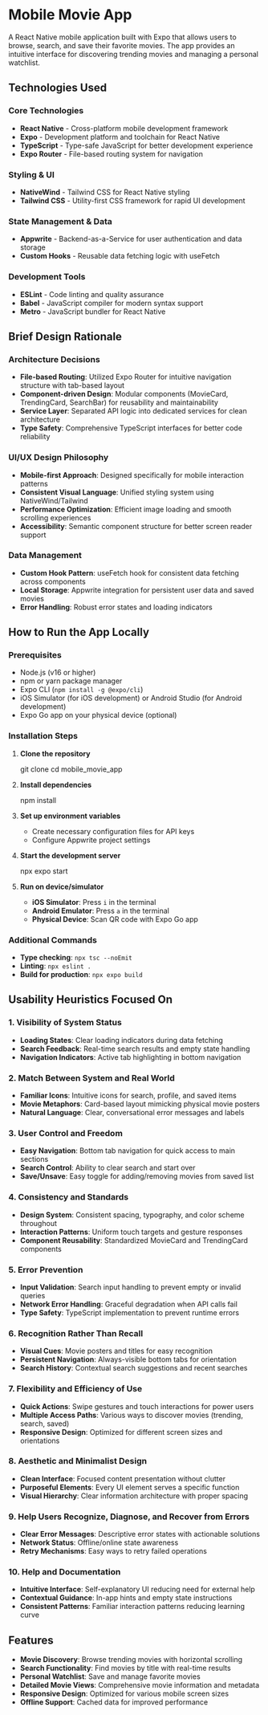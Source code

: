 # Mobile Movie App

A React Native mobile application built with Expo that allows users to browse, search, and save their favorite movies. The app provides an intuitive interface for discovering trending movies and managing a personal watchlist.

## Technologies Used

### Core Technologies
- **React Native** - Cross-platform mobile development framework
- **Expo** - Development platform and toolchain for React Native
- **TypeScript** - Type-safe JavaScript for better development experience
- **Expo Router** - File-based routing system for navigation

### Styling & UI
- **NativeWind** - Tailwind CSS for React Native styling
- **Tailwind CSS** - Utility-first CSS framework for rapid UI development

### State Management & Data
- **Appwrite** - Backend-as-a-Service for user authentication and data storage
- **Custom Hooks** - Reusable data fetching logic with useFetch

### Development Tools
- **ESLint** - Code linting and quality assurance
- **Babel** - JavaScript compiler for modern syntax support
- **Metro** - JavaScript bundler for React Native

## Brief Design Rationale

### Architecture Decisions
- **File-based Routing**: Utilized Expo Router for intuitive navigation structure with tab-based layout
- **Component-driven Design**: Modular components (MovieCard, TrendingCard, SearchBar) for reusability and maintainability
- **Service Layer**: Separated API logic into dedicated services for clean architecture
- **Type Safety**: Comprehensive TypeScript interfaces for better code reliability

### UI/UX Design Philosophy
- **Mobile-first Approach**: Designed specifically for mobile interaction patterns
- **Consistent Visual Language**: Unified styling system using NativeWind/Tailwind
- **Performance Optimization**: Efficient image loading and smooth scrolling experiences
- **Accessibility**: Semantic component structure for better screen reader support

### Data Management
- **Custom Hook Pattern**: useFetch hook for consistent data fetching across components
- **Local Storage**: Appwrite integration for persistent user data and saved movies
- **Error Handling**: Robust error states and loading indicators

## How to Run the App Locally

### Prerequisites
- Node.js (v16 or higher)
- npm or yarn package manager
- Expo CLI (`npm install -g @expo/cli`)
- iOS Simulator (for iOS development) or Android Studio (for Android development)
- Expo Go app on your physical device (optional)

### Installation Steps

1. **Clone the repository**

   git clone <repository-url>
   cd mobile_movie_app


2. **Install dependencies**

   npm install


3. **Set up environment variables**
   - Create necessary configuration files for API keys
   - Configure Appwrite project settings

4. **Start the development server**

   npx expo start


5. **Run on device/simulator**
   - **iOS Simulator**: Press `i` in the terminal
   - **Android Emulator**: Press `a` in the terminal
   - **Physical Device**: Scan QR code with Expo Go app

### Additional Commands
- **Type checking**: `npx tsc --noEmit`
- **Linting**: `npx eslint .`
- **Build for production**: `npx expo build`

## Usability Heuristics Focused On

### 1. Visibility of System Status
- **Loading States**: Clear loading indicators during data fetching
- **Search Feedback**: Real-time search results and empty state handling
- **Navigation Indicators**: Active tab highlighting in bottom navigation

### 2. Match Between System and Real World
- **Familiar Icons**: Intuitive icons for search, profile, and saved items
- **Movie Metaphors**: Card-based layout mimicking physical movie posters
- **Natural Language**: Clear, conversational error messages and labels

### 3. User Control and Freedom
- **Easy Navigation**: Bottom tab navigation for quick access to main sections
- **Search Control**: Ability to clear search and start over
- **Save/Unsave**: Easy toggle for adding/removing movies from saved list

### 4. Consistency and Standards
- **Design System**: Consistent spacing, typography, and color scheme throughout
- **Interaction Patterns**: Uniform touch targets and gesture responses
- **Component Reusability**: Standardized MovieCard and TrendingCard components

### 5. Error Prevention
- **Input Validation**: Search input handling to prevent empty or invalid queries
- **Network Error Handling**: Graceful degradation when API calls fail
- **Type Safety**: TypeScript implementation to prevent runtime errors

### 6. Recognition Rather Than Recall
- **Visual Cues**: Movie posters and titles for easy recognition
- **Persistent Navigation**: Always-visible bottom tabs for orientation
- **Search History**: Contextual search suggestions and recent searches

### 7. Flexibility and Efficiency of Use
- **Quick Actions**: Swipe gestures and touch interactions for power users
- **Multiple Access Paths**: Various ways to discover movies (trending, search, saved)
- **Responsive Design**: Optimized for different screen sizes and orientations

### 8. Aesthetic and Minimalist Design
- **Clean Interface**: Focused content presentation without clutter
- **Purposeful Elements**: Every UI element serves a specific function
- **Visual Hierarchy**: Clear information architecture with proper spacing

### 9. Help Users Recognize, Diagnose, and Recover from Errors
- **Clear Error Messages**: Descriptive error states with actionable solutions
- **Network Status**: Offline/online state awareness
- **Retry Mechanisms**: Easy ways to retry failed operations

### 10. Help and Documentation
- **Intuitive Interface**: Self-explanatory UI reducing need for external help
- **Contextual Guidance**: In-app hints and empty state instructions
- **Consistent Patterns**: Familiar interaction patterns reducing learning curve

## Features

- **Movie Discovery**: Browse trending movies with horizontal scrolling
- **Search Functionality**: Find movies by title with real-time results
- **Personal Watchlist**: Save and manage favorite movies
- **Detailed Movie Views**: Comprehensive movie information and metadata
- **Responsive Design**: Optimized for various mobile screen sizes
- **Offline Support**: Cached data for improved performance
